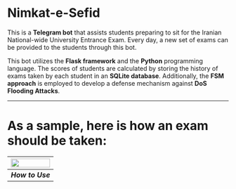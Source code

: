# Nimkat-e-Sefid

This is a **Telegram bot** that assists students preparing to sit for the Iranian National-wide University Entrance Exam. Every day, a new set of exams can be provided to the students through this bot.

This bot utilizes the **Flask framework** and the **Python** programming language. The scores of students are calculated by storing the history of exams taken by each student in an **SQLite database**. Additionally, the **FSM approach** is employed to develop a defense mechanism against **DoS Flooding Attacks**.

------------------------------
# **As a sample, here is how an exam should be taken:**

<!-- a normal html comment -->
<!--- <kbd> <img src="https://github.com/mostafachegeni/Nimkat-e-Sefid/blob/2ae4506444d94c5e5da06c4cc6c5e9d069de509e/How_to_Use.gif" width="300" height="480" />  <kbd> --->


| <img src="https://github.com/mostafachegeni/Nimkat-e-Sefid/blob/2ae4506444d94c5e5da06c4cc6c5e9d069de509e/How_to_Use.gif" width="100%" height="100%"> |
|:--:| 
| ***How to Use*** | 

<!-- ![How_to_Use](https://github.com/mostafachegeni/Nimkat-e-Sefid/blob/2ae4506444d94c5e5da06c4cc6c5e9d069de509e/How_to_Use.gif) -->

